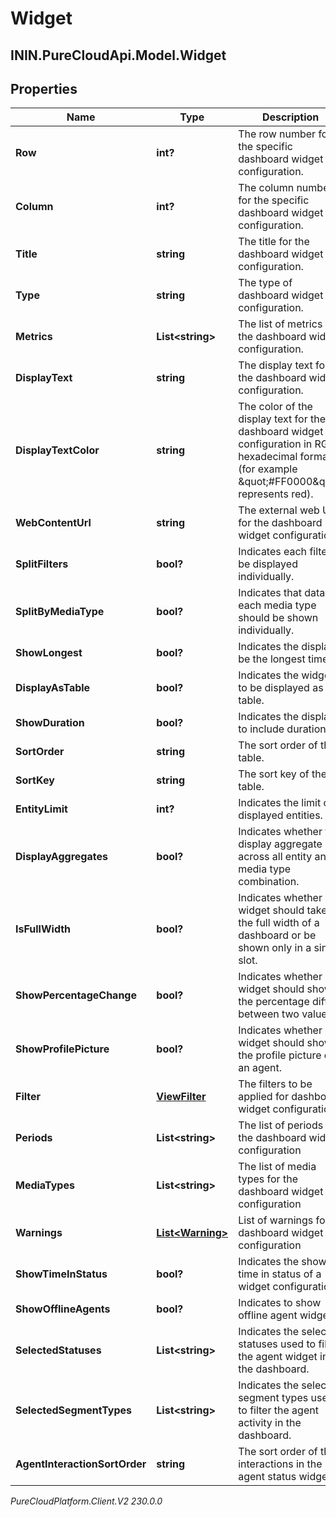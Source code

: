 # Widget

## ININ.PureCloudApi.Model.Widget

## Properties

|Name | Type | Description | Notes|
|------------ | ------------- | ------------- | -------------|
| **Row** | **int?** | The row number for the specific dashboard widget configuration. | [optional] |
| **Column** | **int?** | The column number for the specific dashboard widget configuration. | [optional] |
| **Title** | **string** | The title for the dashboard widget configuration. | [optional] |
| **Type** | **string** | The type of dashboard widget configuration. | |
| **Metrics** | **List&lt;string&gt;** | The list of metrics for the dashboard widget configuration. | [optional] |
| **DisplayText** | **string** | The display text for the dashboard widget configuration. | [optional] |
| **DisplayTextColor** | **string** | The color of the display text for the dashboard widget configuration in RGB hexadecimal format (for example \&quot;#FF0000\&quot; represents red). | [optional] |
| **WebContentUrl** | **string** | The external web URL for the dashboard widget configuration. | [optional] |
| **SplitFilters** | **bool?** | Indicates each filter to be displayed individually. | [optional] |
| **SplitByMediaType** | **bool?** | Indicates that data for each media type should be shown individually. | [optional] |
| **ShowLongest** | **bool?** | Indicates the display be the longest time. | [optional] |
| **DisplayAsTable** | **bool?** | Indicates the widget to be displayed as table. | [optional] |
| **ShowDuration** | **bool?** | Indicates the display to include duration. | [optional] |
| **SortOrder** | **string** | The sort order of the table. | [optional] |
| **SortKey** | **string** | The sort key of the table. | [optional] |
| **EntityLimit** | **int?** | Indicates the limit of displayed entities. | [optional] |
| **DisplayAggregates** | **bool?** | Indicates whether to display aggregate across all entity and media type combination. | [optional] |
| **IsFullWidth** | **bool?** | Indicates whether a widget should take the full width of a dashboard or be shown only in a single slot. | [optional] |
| **ShowPercentageChange** | **bool?** | Indicates whether a widget should show the percentage diff between two values. | [optional] |
| **ShowProfilePicture** | **bool?** | Indicates whether a widget should show the profile picture of an agent. | [optional] |
| **Filter** | [**ViewFilter**](ViewFilter) | The filters to be applied for dashboard widget configuration | [optional] |
| **Periods** | **List&lt;string&gt;** | The list of periods for the dashboard widget configuration | [optional] |
| **MediaTypes** | **List&lt;string&gt;** | The list of media types for the dashboard widget configuration | [optional] |
| **Warnings** | [**List&lt;Warning&gt;**](Warning) | List of warnings for dashboard widget configuration | [optional] |
| **ShowTimeInStatus** | **bool?** | Indicates the show time in status of a widget configuration. | [optional] |
| **ShowOfflineAgents** | **bool?** | Indicates to show offline agent widget. | [optional] |
| **SelectedStatuses** | **List&lt;string&gt;** | Indicates the selected statuses used to filter the agent widget in the dashboard. | [optional] |
| **SelectedSegmentTypes** | **List&lt;string&gt;** | Indicates the selected segment types used to filter the agent activity in the dashboard. | [optional] |
| **AgentInteractionSortOrder** | **string** | The sort order of the interactions in the agent status widget. | [optional] |



_PureCloudPlatform.Client.V2 230.0.0_
